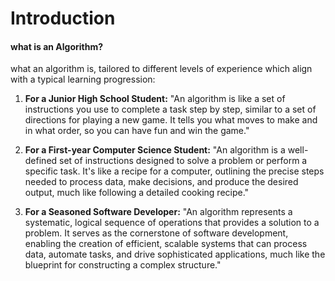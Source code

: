 # Introduction  
#### what is an Algorithm?
what an algorithm is, tailored to different levels of experience which align with a typical learning progression:

1. **For a Junior High School Student:**
   "An algorithm is like a set of instructions you use to complete a task step by step, similar to a set of directions for playing a new game. It tells you what moves to make and in what order, so you can have fun and win the game."

2. **For a First-year Computer Science Student:**
   "An algorithm is a well-defined set of instructions designed to solve a problem or perform a specific task. It's like a recipe for a computer, outlining the precise steps needed to process data, make decisions, and produce the desired output, much like following a detailed cooking recipe."

3. **For a Seasoned Software Developer:**
   "An algorithm represents a systematic, logical sequence of operations that provides a solution to a problem. It serves as the cornerstone of software development, enabling the creation of efficient, scalable systems that can process data, automate tasks, and drive sophisticated applications, much like the blueprint for constructing a complex structure."
